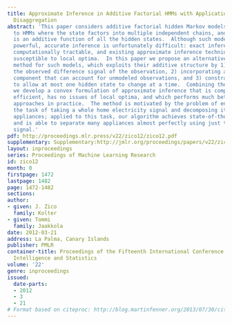 ```yaml
---
title: Approximate Inference in Additive Factorial HMMs with Application to Energy
  Disaggregation
abstract: 'This paper considers additive factorial hidden Markov models, an extension
  to HMMs where the state factors into multiple independent chains, and the output
  is an additive function of all the hidden states.  Although such models are very
  powerful, accurate inference is unfortunately difficult: exact inference is not
  computationally tractable, and existing approximate inference techniques are highly
  susceptible to local optima.  In this paper we propose an alternative inference
  method for such models, which exploits their additive structure by 1) looking at
  the observed difference signal of the observation, 2) incorporating a “robust” mixture
  component that can account for unmodeled observations, and 3) constraining the posterior
  to allow at most one hidden state to change at a time.  Combining these elements
  we develop a convex formulation of approximate inference that is computationally
  efficient, has no issues of local optima, and which performs much better than existing
  approaches in practice.  The method is motivated by the problem of energy disaggregation,
  the task of taking a whole home electricity signal and decomposing it into its component
  appliances; applied to this task, our algorithm achieves state-of-the-art performance,
  and is able to separate many appliances almost perfectly using just the total aggregate
  signal.'
pdf: http://proceedings.mlr.press/v22/zico12/zico12.pdf
supplementary: Supplementary:http://jmlr.org/proceedings/papers/v22/zico12/zico12Supple.tgz
layout: inproceedings
series: Proceedings of Machine Learning Research
id: zico12
month: 0
firstpage: 1472
lastpage: 1482
page: 1472-1482
sections: 
author:
- given: J. Zico
  family: Kolter
- given: Tommi
  family: Jaakkola
date: 2012-03-21
address: La Palma, Canary Islands
publisher: PMLR
container-title: Proceedings of the Fifteenth International Conference on Artificial
  Intelligence and Statistics
volume: '22'
genre: inproceedings
issued:
  date-parts:
  - 2012
  - 3
  - 21
# Format based on citeproc: http://blog.martinfenner.org/2013/07/30/citeproc-yaml-for-bibliographies/
---
```

